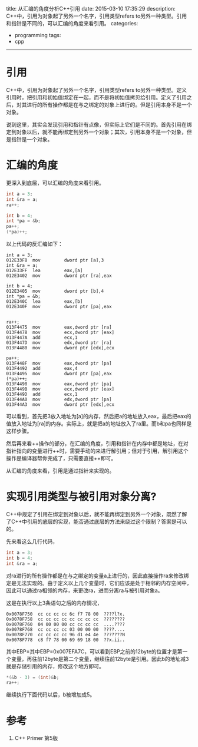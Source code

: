 title: 从汇编的角度分析C++引用
date: 2015-03-10 17:35:29
description: C++中，引用为对象起了另外一个名字，引用类型refers to另外一种类型。引用和指针是不同的，可以汇编的角度来看引用。
categories:
  - programming
tags:
  - cpp
---

# 引用

C++中，引用为对象起了另外一个名字，引用类型refers to另外一种类型。定义引用时，把引用和初始值绑定在一起，而不是将初始值拷贝给引用。定义了引用之后，对其进行的所有操作都是在与之绑定的对象上进行的。但是引用本身不是一个对象。

说到这里，其实会发现引用和指针有点像，但实际上它们是不同的。首先引用在绑定到对象以后，就不能再绑定到另外一个对象；其次，引用本身不是一个对象，但是指针是一个对象。

# 汇编的角度

更深入到底层，可以汇编的角度来看引用。

```cpp
int a = 3;
int &ra = a;
ra++;

int b = 4;
int *pa = &b;
pa++;
(*pa)++;
```

以上代码的反汇编如下：

```
int a = 3;
012E33F8  mov         dword ptr [a],3
int &ra = a;
012E33FF  lea         eax,[a]
012E3402  mov         dword ptr [ra],eax

int b = 4;
012E3405  mov         dword ptr [b],4
int *pa = &b;
012E340C  lea         eax,[b]
012E340F  mov         dword ptr [pa],eax


ra++;
013F4475  mov         eax,dword ptr [ra]
013F4478  mov         ecx,dword ptr [eax]
013F447A  add         ecx,1
013F447D  mov         edx,dword ptr [ra]
013F4480  mov         dword ptr [edx],ecx

pa++;
013F448F  mov         eax,dword ptr [pa]
013F4492  add         eax,4
013F4495  mov         dword ptr [pa],eax
(*pa)++;
013F4498  mov         eax,dword ptr [pa]
013F449B  mov         ecx,dword ptr [eax]
013F449D  add         ecx,1
013F44A0  mov         edx,dword ptr [pa]
013F44A3  mov         dword ptr [edx],ecx
```

可以看到，首先把3放入地址为[a]的内存，然后把a的地址放入eax，最后把eax的值放入地址为[ra]的内存。实际上，就是把a的地址放入了ra里。而b和pa也同样是这样步骤。

然后再来看++操作的部分，在汇编的角度，引用和指针在内存中都是地址，在对指针指向的变量进行++时，需要手动的来进行解引用；但对于引用，解引用这个操作是编译器帮你完成了，只需要直接++即可。

从汇编的角度来看，引用是通过指针来实现的。

# 实现引用类型与被引用对象分离?

C++中规定了引用在绑定到对象以后，就不能再绑定到另外一个对象，既然了解了C++中引用的底层的实现，能否通过底层的方法来绕过这个限制？答案是可以的。

先来看这么几行代码，

```cpp
int a = 3;
int b = 4;
int &ra = a;
```

对ra进行的所有操作都是在与之绑定的变量a上进行的，因此直接操作ra来修改绑定是无法实现的。由于定义以上几个变量时，它们应该是处于相邻的内存空间中，因此可以通过ra相邻的内存，来更改ra，进而分离ra与被引用对象a。

这是在执行以上3条语句之后的内存情况，

```
0x0078F750  cc cc cc cc 6c f7 78 00  ????l?x.
0x0078F758  cc cc cc cc cc cc cc cc  ????????
0x0078F760  04 00 00 00 cc cc cc cc  ....????
0x0078F768  cc cc cc cc 03 00 00 00  ????....
0x0078F770  cc cc cc cc 96 d1 e4 4e  ???????N
0x0078F778  c8 f7 78 00 69 69 18 00  ??x.ii..
```

其中EBP=其中EBP=0x007EFA7C，可以看到EBP之前的12byte的位置才是第一个变量，再往前12byte是第二个变量，继续往前12byte是引用。因此b的地址减3就是存储引用的内存，修改这个地方即可。

```cpp
*(&b - 3) = (int)&b;
ra++;
```

继续执行下面代码以后，b被增加成5。

# 参考

1. C++ Primer 第5版
